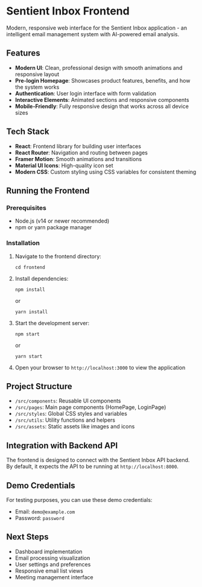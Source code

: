 # Sentient Inbox Frontend

Modern, responsive web interface for the Sentient Inbox application - an intelligent email management system with AI-powered email analysis.

## Features

- **Modern UI**: Clean, professional design with smooth animations and responsive layout
- **Pre-login Homepage**: Showcases product features, benefits, and how the system works
- **Authentication**: User login interface with form validation
- **Interactive Elements**: Animated sections and responsive components
- **Mobile-Friendly**: Fully responsive design that works across all device sizes

## Tech Stack

- **React**: Frontend library for building user interfaces
- **React Router**: Navigation and routing between pages
- **Framer Motion**: Smooth animations and transitions
- **Material UI Icons**: High-quality icon set
- **Modern CSS**: Custom styling using CSS variables for consistent theming

## Running the Frontend

### Prerequisites

- Node.js (v14 or newer recommended)
- npm or yarn package manager

### Installation

1. Navigate to the frontend directory:
   ```
   cd frontend
   ```

2. Install dependencies:
   ```
   npm install
   ```
   or
   ```
   yarn install
   ```

3. Start the development server:
   ```
   npm start
   ```
   or
   ```
   yarn start
   ```

4. Open your browser to `http://localhost:3000` to view the application

## Project Structure

- `/src/components`: Reusable UI components
- `/src/pages`: Main page components (HomePage, LoginPage)
- `/src/styles`: Global CSS styles and variables
- `/src/utils`: Utility functions and helpers
- `/src/assets`: Static assets like images and icons

## Integration with Backend API

The frontend is designed to connect with the Sentient Inbox API backend. By default, it expects the API to be running at `http://localhost:8000`.

## Demo Credentials

For testing purposes, you can use these demo credentials:

- Email: `demo@example.com`
- Password: `password`

## Next Steps

- Dashboard implementation
- Email processing visualization
- User settings and preferences
- Responsive email list views
- Meeting management interface